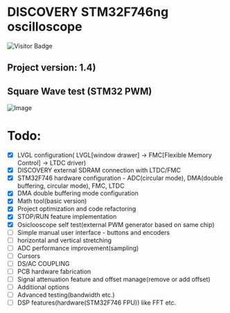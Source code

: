# DISCOVERY STM32F746ng oscilloscope
![Visitor Badge](https://visitor-badge.laobi.icu/badge?page_id=Devraux.STM_Discovery_Oscilloscope)

## Project version: 1.4) 

## Square Wave test (STM32 PWM)
![Image](https://github.com/user-attachments/assets/235eb390-0308-4c4e-85d1-41bb358b9d34)

# Todo:
- [x] LVGL configuration( LVGL[window drawer] -> FMC[Flexible Memory Control] -> LTDC driver) 
- [x] DISCOVERY external SDRAM connection with LTDC/FMC
- [x] STM32F746 hardware configuration - ADC(circular mode), DMA(double buffering, circular mode), FMC, LTDC
- [x] DMA double buffering mode configuration
- [x] Math tool(basic version) 
- [x] Project optimization and code refactoring
- [x] STOP/RUN feature implementation
- [x] Osiclooscope self test(external PWM generator based on same chip)
- [ ] Simple manual user interface - buttons and encoders
- [ ] horizontal and vertical stretching
- [ ] ADC performance improvement(sampling)
- [ ] Cursors
- [ ] DS/AC COUPLING
- [ ] PCB hardware fabrication
- [ ] Signal attenuation feature and offset manage(remove or add offset) 
- [ ] Additional options
- [ ] Advanced testing(bandwidth etc.)
- [ ] DSP features(hardware(STM32F746 FPU)) like FFT etc.
